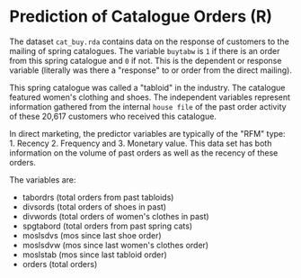 # Prediction of Catalogue Orders (R)
The dataset `cat_buy.rda` contains data on the response of customers to the mailing of spring catalogues.  The variable `buytabw` is `1` if there is an order from this spring catalogue and `0` if not.  This is the dependent or response variable (literally was there a "response" to or order from the direct mailing).  

This spring catalogue was called a "tabloid" in the industry. The catalogue featured women's clothing and shoes. The independent variables represent information gathered from the internal `house file` of the past order activity of these 20,617 customers who received this catalogue.  

In direct marketing, the predictor variables are typically of the "RFM" type: 1. Recency 2. Frequency and 3. Monetary value. This data set has both information on the volume of past orders as well as the recency of these orders. 

The variables are:
* tabordrs  (total orders from past tabloids)  
* divsords  (total orders of shoes in past)  
* divwords  (total orders of women's clothes in past)  
* spgtabord (total orders from past spring cats)  
* moslsdvs  (mos since last shoe order)  
* moslsdvw  (mos since last women's clothes order)  
* moslstab  (mos since last tabloid order)  
* orders    (total orders) 
